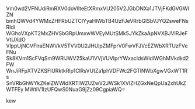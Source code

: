 Vm0wd2VFNUdiRmRXV0doVllteEtXRmxVU205V2JGbDNXa1JTVjFKdGVGWlZN
bmhQWVd4YWMxZHFRbUZTClYyaHlWbTB4UzFJeVRrbGlSbVJYQ2sweFNsRldi
WGhoVXpKT2MxZHVSbGRpUmxwWVEyMUtSMk5JYkZkaApNVXBJVlRJeFVtUXdO
VlppUjNCVFlraENWVkV5TVV0U2JHUlpZMFprV0FwVFJVcEZWbXRTUzFVeFNu
Sk8KVm1ScFVqSm9WRlJWV25kaU1VVjVUVlprYWxacldsWldiWGhMVkdkd2FW
WnJiRFpXTVZKSFlURktkRlp1ClRsVUtZa1phVDFWc2FGTlNWbXgwVGxWT1Rs
SnVRbGhWYkZKelZWWldXRTlWZUZwV2JWSk1XVlZHZGxNeQpUa2xhUkZWTFEy
MWtiV1IzUFQwS0NuaG9jZz09CgpiaWQ=

kew